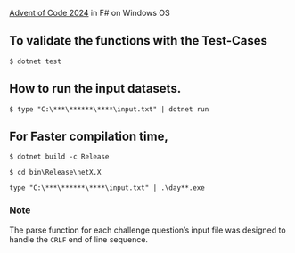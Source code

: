 [Advent of Code 2024](https://adventofcode.com/2024) in F# on Windows OS

## To validate the functions with the Test-Cases

```
$ dotnet test
```
## How to run the input datasets.

```
$ type "C:\***\******\****\input.txt" | dotnet run
```

## For Faster compilation time, 
```
$ dotnet build -c Release
```

```
$ cd bin\Release\netX.X
```

```
type "C:\***\******\****\input.txt" | .\day**.exe
```

### Note
The parse function for each challenge question’s input file was designed to handle the ```CRLF``` end of line sequence.